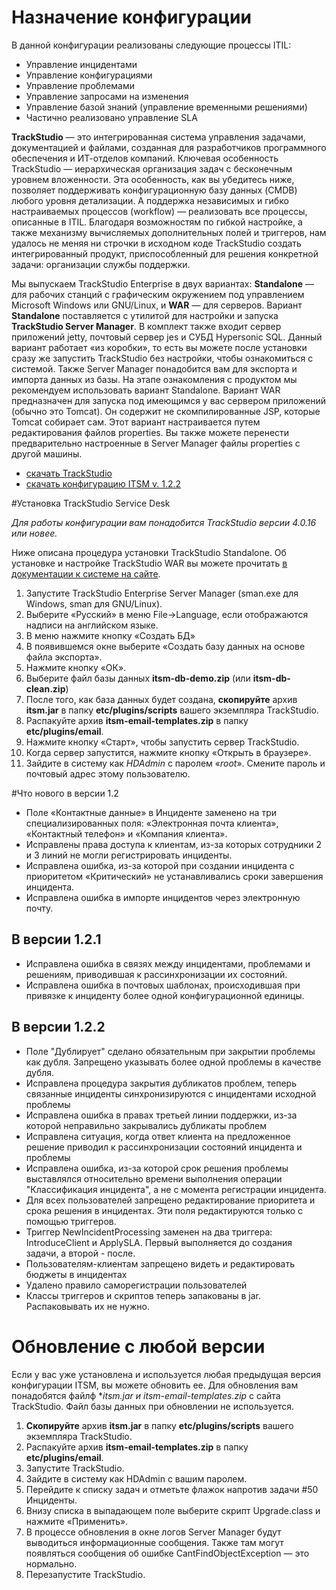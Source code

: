 # Назначение конфигурации

В данной конфигурации реализованы следующие процессы ITIL:

* Управление инцидентами 
* Управление конфигурациями 
* Управление проблемами 
* Управление запросами на изменения 
* Управление базой знаний (управление временными решениями)
* Частично реализовано управление SLA 

**TrackStudio** — это интегрированная система управления задачами, документацией и файлами, созданная для разработчиков программного обеспечения и ИТ-отделов компаний. Ключевая особенность TrackStudio — иерархическая организация задач с бесконечным уровнем вложенности. Эта особенность, как вы убедитесь ниже, позволяет поддерживать конфигурационную базу данных (CMDB) любого уровня детализации. А поддержка независимых и гибко настраиваемых процессов (workflow) — реализовать все процессы, описанные в ITIL. Благодаря возможностям по гибкой настройке, а также механизму вычисляемых дополнительных полей и триггеров, нам удалось не меняя ни строчки в исходном коде TrackStudio создать интегрированный продукт, приспособленный для решения конкретной задачи: организации службы поддержки.

Мы выпускаем TrackStudio Enterprise в двух вариантах: **Standalone** — для рабочих станций с графическим окружением под управлением Microsoft Windows или GNU/Linux, и **WAR** — для серверов.
Вариант **Standalone** поставляется с утилитой для настройки и запуска **TrackStudio Server Manager**. В комплект также входит сервер приложений jetty, почтовый сервер jes и СУБД Hypersonic SQL. Данный вариант работает «из коробки», то есть вы можете после установки сразу же запустить TrackStudio без настройки, чтобы ознакомиться с системой.
Также Server Manager понадобится вам для экспорта и импорта данных из базы.
На этапе ознакомления с продуктом мы рекомендуем использовать вариант Standalone.
Вариант WAR предназначен для запуска под имеющимся у вас сервером приложений (обычно это Tomcat). Он содержит не скомпилированные JSP, которые Tomcat собирает сам. Этот вариант настраивается путем редактирования файлов properties. Вы также можете перенести предварительно настроенные в Server Manager файлы properties с другой машины.

* [скачать TrackStudio](http://www.trackstudio.ru/products-edownload.html) 
* [скачать конфигурацию ITSM v. 1.2.2](https://github.com/downloads/winzard/TrackStudio-ITSM/itsm-1.2.2.zip)

#Установка TrackStudio Service Desk

*Для работы конфигурации вам понадобится TrackStudio версии 4.0.16 или новее.*

Ниже описана процедура установки TrackStudio Standalone. Об установке и настройке TrackStudio WAR вы можете прочитать [в документации к системе на сайте](http://www.trackstudio.ru/installation-guide.html).

1. Запустите TrackStudio Enterprise Server Manager (sman.exe для Windows, sman для GNU/Linux).
2. Выберите «Русский» в меню File→Language, если отображаются надписи на английском языке.
3. В меню нажмите кнопку «Создать БД»
4. В появившемся окне выберите «Создать базу данных на основе файла экспорта».
5. Нажмите кнопку «ОК».
6. Выберите файл базы данных **itsm-db-demo.zip** (или **itsm-db-clean.zip**)
7. После того, как база данных будет создана, **скопируйте** архив **itsm.jar** в папку **etc/plugins/scripts** вашего экземпляра TrackStudio.
8. Распакуйте архив **itsm-email-templates.zip** в папку **etc/plugins/email**.
9. Нажмите кнопку «Старт», чтобы запустить сервер TrackStudio.
10. Когда сервер запустится, нажмите кнопку «Открыть в браузере».
11.  Зайдите в систему как *HDAdmin* с паролем «*root*». Смените пароль и почтовый адрес этому пользователю.

#Что нового в версии 1.2

* Поле «Контактные данные» в Инциденте заменено на три специализированных поля: «Электронная почта клиента», «Контактный телефон» и «Компания клиента».
* Исправлены права доступа к клиентам, из-за которых сотрудники 2 и 3 линий не могли регистрировать инциденты.
* Исправлена ошибка, из-за которой при создании инцидента с приоритетом «Критический» не устанавливались сроки завершения инцидента.
* Исправлена ошибка в импорте инцидентов через электронную почту.

## В версии 1.2.1

* Исправлена ошибка в связях между инцидентами, проблемами и решениям, приводившая к рассинхронизации их состояний.
* Исправлена ошибка в почтовых шаблонах, происходившая при привязке к инциденту более одной конфигурационной единицы.

## В версии 1.2.2

* Поле "Дублирует" сделано обязательным при закрытии проблемы как дубля. Запрещено указывать более одной проблемы в качестве дубля.
* Исправлена процедура закрытия дубликатов проблем, теперь связанные инциденты синхронизируются с инцидентами исходной проблемы
* Исправлена ошибка в правах третьей линии поддержки, из-за которой неправильно закрывались дубликаты проблем
* Исправлена ситуация, когда ответ клиента на предложенное решение приводил к рассинхронизации состояний инцидента и проблемы
* Исправлена ошибка, из-за которой срок решения проблемы выставлялся относительно времени выполнения операции "Классификация инцидента", а не с момента регистрации инцидента.
* Для всех пользователей запрещено редактирование приоритета и срока решения в инцидентах. Эти поля редактируются только с помощью триггеров.
* Триггер NewIncidentProcessing заменен на два триггера: IntroduceClient и ApplySLA. Первый выполняется до создания задачи, а второй - после.
* Пользователям-клиентам запрещено видеть и редактировать бюджеты в инцидентах
* Удалено правило саморегистрации пользователей
* Классы триггеров и скриптов теперь запакованы в jar. Распаковывать их не нужно.

# Обновление с любой версии

Если у вас уже установлена и используется любая предыдущая версия конфигурации ITSM, вы можете обновить ее. Для обновления вам понадобятся файлф **itsm.jar и *itsm-email-templates.zip** с сайта TrackStudio. Файл базы данных при обновлении не используется.

1. **Скопируйте** архив **itsm.jar** в папку **etc/plugins/scripts** вашего экземпляра TrackStudio.
2. Распакуйте архив **itsm-email-templates.zip** в папку **etc/plugins/email**.
3. Запустите TrackStudio.
4. Зайдите в систему как HDAdmin с вашим паролем.
5. Перейдите к списку задач и отметьте флажок напротив задачи #50 Инциденты.
6. Внизу списка в выпадающем поле выберите скрипт Upgrade.class и нажмите «Применить».
7. В процессе обновления в окне логов Server Manager будут выводиться информационные сообщения. Также там могут появляться сообщения об ошибке CantFindObjectException — это нормально.
8. Перезапустите TrackStudio.
